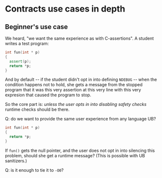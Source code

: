 Contracts use cases in depth
============================


Beginner's use case
-------------------

We heard, "we want the same experience as with C-assertions". A student writes a test program:

```c++
int fun(int * p)
{
  assert(p);
  return *p;
}
```

And by default -- if the student didn't opt in into defining `NDEBUG` -- when the condition happens
not to hold, she gets a message from the stopped program that it was this very assertion at this
very line with this very expresion that caused the program to stop.

So the core part is: *unless the user opts in into disabling safety checks* runtime checks should be there.

Q: do we want to provide the same user experience from any language UB?

```c++
int fun(int * p)
{
  return *p;
}
```

If `fun()` gets the null pointer, and the user does not opt in into silencing this problem, should she 
get a runtime message? (This is possible with UB sanitizers.)

Q: is it enough to tie it to `-O0`?

